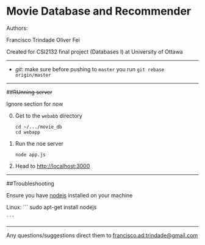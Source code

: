 # Movie Database and Recommender
 
Authors:

Francisco Trindade
Oliver Fei

Created for CSI2132 final project (Databases I) at University of Ottawa

---------------------

- *git*: make sure before pushing to `master` you run `git rebase origin/master`

--------------------

##~~RUnning server~~ 

Ignore section for now

0. Get to the `webabb` directory
    ```
    cd ~/.../movie_db
    cd webapp
    ```
1. Run the noe server
    ```
    node app.js
    ```
2. Head to [http://localhost:3000](http://localhost:3000)

------------------

##Troubleshooting

Ensure you have [nodejs](https://nodejs.org/en/) installed on your machine

Linux: 
    ```
    sudo apt-get install nodejs

    ```
-------------------

Any questions/suggestions direct them to francisco.ad.trindade@gmail.com
